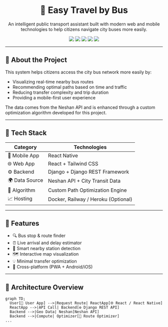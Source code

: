 <h1 align="center">🚌 Easy Travel by Bus</h1>
<p align="center">An intelligent public transport assistant built with modern web and mobile technologies to help citizens navigate city buses more easily.</p>

<div align="center">
  <img src="https://img.shields.io/badge/Platform-Web%20%26%20Mobile-blue?style=flat-square"/>
  <img src="https://img.shields.io/badge/Frontend-React%20%7C%20ReactNative-orange?style=flat-square"/>
  <img src="https://img.shields.io/badge/Backend-Django-brightgreen?style=flat-square"/>
  <img src="https://img.shields.io/badge/API-Neshan%20%7C%20OpenStreetMap-informational?style=flat-square"/>
  <img src="https://img.shields.io/badge/Role-CTO%20%7C%20Tech%20Lead-purple?style=flat-square"/>
</div>

---

## 📌 About the Project

This system helps citizens access the city bus network more easily by:
- Visualizing real-time nearby bus routes
- Recommending optimal paths based on time and traffic
- Reducing transfer complexity and trip duration
- Providing a mobile-first user experience

The data comes from the Neshan API and is enhanced through a custom optimization algorithm developed for this project.

---

## 🚀 Tech Stack

| Category       | Technologies                     |
|----------------|----------------------------------|
| 📱 Mobile App   | React Native                    |
| 🌐 Web App      | React + Tailwind CSS             |
| ⚙️ Backend      | Django + Django REST Framework   |
| 🌍 Data Source  | Neshan API + City Transit Data   |
| 🧠 Algorithm    | Custom Path Optimization Engine  |
| 📈 Hosting      | Docker, Railway / Heroku (Optional) |

---

## 🧠 Features

- 🔍 Bus stop & route finder
- ⏰ Live arrival and delay estimator
- 📍 Smart nearby station detection
- 🗺️ Interactive map visualization
- 💡 Minimal transfer optimization
- 📲 Cross-platform (PWA + Android/iOS)

---

## 🧪 Architecture Overview

```mermaid
graph TD;
  User[🧑 User App] -->|Request Route| ReactApp[🌐 React / React Native]
  ReactApp -->|API Call| Backend[⚙️ Django REST API]
  Backend -->|Geo Data| Neshan[Neshan API]
  Backend -->|Compute| Optimizer[🚀 Route Optimizer] 
... 


